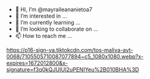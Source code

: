 - 👋 Hi, I’m @mayraileananietoa7
- 👀 I’m interested in ...
- 🌱 I’m currently learning ...
- 💞️ I’m looking to collaborate on ...
- 📫 How to reach me ...

<!---
mayraileananietoa7/mayraileananietoa7 is a ✨ special ✨ repository because its `README.md` (this file) appears on your GitHub profile.
You can click the Preview link to take a look at your changes.
--->
https://p16-sign-va.tiktokcdn.com/tos-maliva-avt-0068/7105505710087077894~c5_1080x1080.webp?x-expires=1672012800&x-signature=f3q0kQJUIUl2uPENIYeu%2B010BHA%3D
